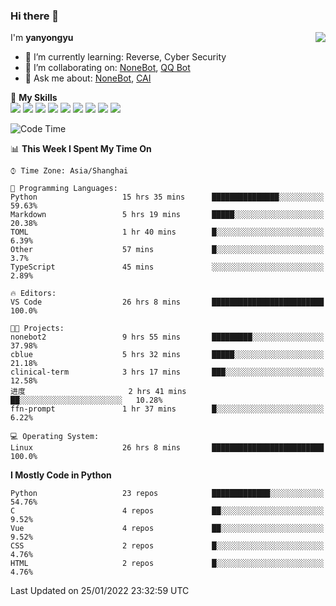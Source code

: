 ### Hi there 👋

<a href="#">
  <img align="right" src="https://github-readme-stats.vercel.app/api?username=yanyongyu&count_private=true&show_icons=true&bg_color=15,f2f7fd,E0EAFC" />
</a>

I'm **yanyongyu**

- 🌱 I’m currently learning: Reverse, Cyber Security
- 👯 I’m collaborating on: [NoneBot](https://github.com/nonebot), [QQ Bot](https://github.com/Mrs4s/go-cqhttp)
- 💬 Ask me about: [NoneBot](https://github.com/nonebot), [CAI](https://github.com/cscs181/CAI)

🌟 **My Skills**  
![](https://img.shields.io/badge/-Python-3e74a2?style=flat-square&logo=Python&logoColor=fff)
![](https://img.shields.io/badge/-Node.js-339933?style=flat-square&logo=Node.js&logoColor=fff)
![](https://img.shields.io/badge/-Vue-4fc08d?style=flat-square&logo=Vue.js&logoColor=fff)
![](https://img.shields.io/badge/-React-2d98ce?style=flat-square&logo=React&logoColor=fff)
![](https://img.shields.io/badge/-Docker-2496ED?style=flat-square&logo=Docker&logoColor=fff)
![](https://img.shields.io/badge/-Linux-000000?style=flat-square&logo=Linux&logoColor=fff)
![](https://img.shields.io/badge/-MySQL-4479A1?style=flat-square&logo=MySQL&logoColor=fff)
![](https://img.shields.io/badge/-Redis-DC382D?style=flat-square&logo=Redis&logoColor=fff)
![](https://img.shields.io/badge/-MongoDB-47A248?style=flat-square&logo=MongoDB&logoColor=fff)

<!--START_SECTION:waka-->
![Code Time](http://img.shields.io/badge/Code%20Time-2%2C059%20hrs%207%20mins-blue)

📊 **This Week I Spent My Time On** 

```text
⌚︎ Time Zone: Asia/Shanghai

💬 Programming Languages: 
Python                   15 hrs 35 mins      ███████████████░░░░░░░░░░   59.63% 
Markdown                 5 hrs 19 mins       █████░░░░░░░░░░░░░░░░░░░░   20.38% 
TOML                     1 hr 40 mins        █░░░░░░░░░░░░░░░░░░░░░░░░   6.39% 
Other                    57 mins             █░░░░░░░░░░░░░░░░░░░░░░░░   3.7% 
TypeScript               45 mins             ░░░░░░░░░░░░░░░░░░░░░░░░░   2.89%

🔥 Editors: 
VS Code                  26 hrs 8 mins       █████████████████████████   100.0%

🐱‍💻 Projects: 
nonebot2                 9 hrs 55 mins       █████████░░░░░░░░░░░░░░░░   37.98% 
cblue                    5 hrs 32 mins       █████░░░░░░░░░░░░░░░░░░░░   21.18% 
clinical-term            3 hrs 17 mins       ███░░░░░░░░░░░░░░░░░░░░░░   12.58% 
进度                       2 hrs 41 mins       ██░░░░░░░░░░░░░░░░░░░░░░░   10.28% 
ffn-prompt               1 hr 37 mins        █░░░░░░░░░░░░░░░░░░░░░░░░   6.22%

💻 Operating System: 
Linux                    26 hrs 8 mins       █████████████████████████   100.0%

```

**I Mostly Code in Python** 

```text
Python                   23 repos            █████████████░░░░░░░░░░░░   54.76% 
C                        4 repos             ██░░░░░░░░░░░░░░░░░░░░░░░   9.52% 
Vue                      4 repos             ██░░░░░░░░░░░░░░░░░░░░░░░   9.52% 
CSS                      2 repos             █░░░░░░░░░░░░░░░░░░░░░░░░   4.76% 
HTML                     2 repos             █░░░░░░░░░░░░░░░░░░░░░░░░   4.76%

```



 Last Updated on 25/01/2022 23:32:59 UTC
<!--END_SECTION:waka-->
